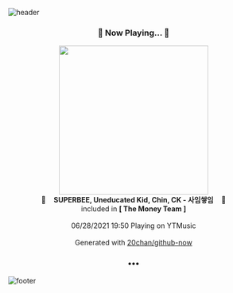 ![header](https://capsule-render.vercel.app/api?type=wave&height=170&section=header&text=Hi.%20I'm%20SHIFT&fontColor=090707&fontAlignX=45&fontAlignY=65&fontSize=100)

<h3 align="center">🎵 Now Playing... 🎵</h3>
<p align="center">
  <a href="https://music.youtube.com/watch?v=I-MSIqTVi6s">
    <img width="300" src="https://lh3.googleusercontent.com/R8Fsd-4l0DMzHNP7YnzG09INuSxzHC3flxyq1ciYHXBnLdmx-b_R4gRSGI_VAr4g7nH-s4WtunSQAkg">
  </a>
  <br>
  🎵&nbsp&nbsp&nbsp <b>SUPERBEE, Uneducated Kid, Chin, CK - 사임쌓임</b> &nbsp&nbsp&nbsp🎵
  <br>
  included in <b>[ The Money Team ]</b>
  
  <br />
  <br />
  06/28/2021 19:50 Playing on YTMusic
  <br />
  <br />
  Generated with <a href="https://github.com/20chan/github-now">20chan/github-now</a>
</p>

<h3 align="center">•••</h3>

![footer](https://capsule-render.vercel.app/api?type=wave&height=150&section=footer)
